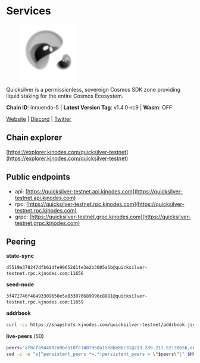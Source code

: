 # Services

<figure><img src="https://raw.githubusercontent.com/kj89/cosmos-images/main/logos/quicksilver.png" width="150" alt=""><figcaption></figcaption></figure>

Quicksilver is a permissionless, sovereign Cosmos SDK zone providing liquid staking for the entire Cosmos Ecosystem.

**Chain ID**: innuendo-5 | **Latest Version Tag**: v1.4.0-rc9 | **Wasm**: OFF

[Website](https://quicksilver.zone) | [Discord](https://discord.gg/quicksilverprotocol) | [Twitter](https://twitter.com/quicksilverzone)




## Chain explorer
[https://explorer.kjnodes.com/quicksilver-testnet](https://explorer.kjnodes.com/quicksilver-testnet)

## Public endpoints

* api: [https://quicksilver-testnet.api.kjnodes.com](https://quicksilver-testnet.api.kjnodes.com)
* rpc: [https://quicksilver-testnet.rpc.kjnodes.com](https://quicksilver-testnet.rpc.kjnodes.com)
* grpc: [https://quicksilver-testnet.grpc.kjnodes.com](https://quicksilver-testnet.grpc.kjnodes.com)

## Peering

**state-sync**

```text
d5519e378247dfb61dfe90652d1fe3e2b3005a5b@quicksilver-testnet.rpc.kjnodes.com:11656
```

**seed-node**

```text
3f472746f46493309650e5a033076689996c8881@quicksilver-testnet.rpc.kjnodes.com:11659
```

**addrbook**
```bash
curl -Ls https://snapshots.kjnodes.com/quicksilver-testnet/addrbook.json > $HOME/.quicksilverd/config/addrbook.json
```

**live-peers** (50)
```bash
peers="af8cfa944802a9bd510fc3407950a15e8be86c31@213.239.217.52:30656,e6bf4eca6a11035c06be529cb8c3758c2c00908f@213.170.135.20:26656,d5519e378247dfb61dfe90652d1fe3e2b3005a5b@65.109.68.190:11656,0551eaa0db7097274410ee27a71672817e314b83@167.235.245.191:26656,858ba6bc33a6d13fdd9ddad344d788dcf91cf565@142.132.151.99:15651,f7edad3ff5a85d039e7de12067c63064c5b42d63@46.4.121.72:11656,cc745e98b4dc9b83c5a74d41f576feda73902dfd@65.109.38.54:20026,42f87cb55d5fdd222da28023613c66857398c4b8@5.22.223.252:26656,3519e61e653db97f5d1c7f1bec9b0072bca4d5fe@144.76.45.59:16656,1c4274460224753e8080d0efd16c0ed88fe27fc0@51.195.145.103:26656,78acdbabc08231765444b3143a222d433a5157e1@142.132.205.94:15651,3c48a780b85d248e34e63eca5d44c624f93d09d5@135.181.59.162:11156,f0621c59ca7cfba98015ae2a47886fc3d9c0020c@94.130.132.227:2060,78d271e4b4692ff1ee8490f3825a541558b31870@65.21.95.46:28656,70c7663dba3b5181f1c3b8c92824dad070771ac6@217.13.223.167:56656,be637bd74973424c825c14c99b71f652fbabb48e@65.21.123.172:22656,ee6bae1a6d4a1e07f1e4bc7963cabedc6b73426e@94.130.137.119:26656,8ff8a186fe9cbc70d0f34891fa051f87e561a48b@158.160.0.93:26656,e0f0703e9ce343c46e0ec01b19216715e817b358@65.109.85.170:28656,0a3ac40a7a4ce35978c4da97be2eb6974bc3c58b@185.252.233.217:46656,2096650d8586b858d3369205f3b46ac4c765bc8e@65.109.53.155:26656,dc88be3a0075ce429a423237abe223a9528ce0df@65.108.204.119:31656,03332cdbc3d354846a18992effbb8c20aa28f52a@65.21.133.125:28656,b91f0ece92f0e2cc264176b29b51a6db886e020c@84.46.246.109:26656,8099f8a7c95c1676982e1a23e8452f2b10b07415@65.108.78.107:22656,8a7c6e39ada0957c42cd716cb449c7df99ec299a@195.3.221.13:56676,bdb93c655989b2c1882339fabb013317066dda56@95.214.52.138:26676,46f97e49a49694aead28c27be2c19300f509e273@65.108.129.94:26656,1bb8de1360e51ed35f7c9a39d4039bfc51900730@5.9.61.120:11656,796e72ffc343c187cd5e8397c0c09c0671d228e0@185.16.39.51:26656,25b8b792bb14e8bfdcdfa163a14710d5645a4eba@148.251.91.77:20656,1452d484454c0f93ddf3cbf987ce1b9cadd8f23f@65.21.95.180:37656,a288baa951cbe92b253c01c3936d930af1d56424@5.161.142.236:26656,a37474c1f254cd4b16d924327a755c914e8e7d86@65.109.30.53:26656,2be586e675b0f55c96905cc83496861c64112f44@65.108.99.224:56656,9e0604571aa20314c2261d70b7d8823414702715@51.159.141.209:26656,e25a748120c9608c1d2a70fafa75178d862b3463@178.18.254.211:10656,a637b94cb989909cc182623748ef179b0659f148@65.109.23.114:11156,d160a8908b44f2a44ce17e0be1f9056b58993b9c@65.21.139.170:21026,b06ee574cf0b8641611c709a36b21c103d968c18@162.55.245.219:11656,74abcb5243d4ffc43de6ad1a288d8e50adcd467e@65.109.80.176:20656,d4d83e209a2b096859821228ea17475f9a487a48@23.88.0.170:15651,13564ca7ffcc8fa6bcc6d405c96fe8c724ec17da@88.99.213.25:11656,5c2a752c9b1952dbed075c56c600c3a79b58c395@95.214.55.232:27026,f6f1e4a0baf856ff7d7f6d12868a201282914314@65.109.89.5:26656,532625a997a6f891405202968607f72afe004f15@202.61.225.157:26666,41f7d7004cace7bd1760a5f980a86123700c8f1d@82.100.58.116:26656,025e1a9ba7e536e1db47569b55081f7adf6d2f9e@95.217.83.28:26636,a49d8d304e96350272dca24934b8295bc81d75d2@23.227.200.10:26656,1a178dec165fad14ab1b2fb6832dd092f6ab7a5b@65.109.23.182:21026"
sed -i -e "s|^persistent_peers *=.*|persistent_peers = \"$peers\"|" $HOME/.quicksilverd/config/config.toml
```
